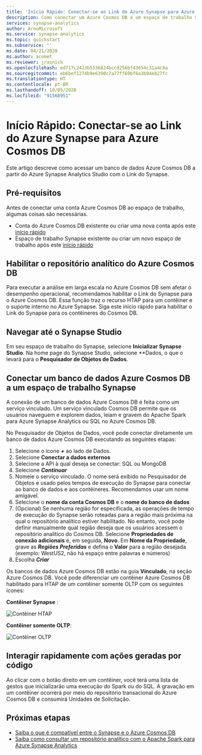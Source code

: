 ```yaml
---
title: 'Início Rápido: Conectar-se ao Link do Azure Synapse para Azure Cosmos DB'
description: Como conectar um Azure Cosmos DB a um espaço de trabalho Synapse com o Link do Synapse
services: synapse-analytics
author: ArnoMicrosoft
ms.service: synapse-analytics
ms.topic: quickstart
ms.subservice: ''
ms.date: 04/21/2020
ms.author: acomet
ms.reviewer: jrasnick
ms.openlocfilehash: ed717c2423b5336824bccd256bf43654c31a4c8a
ms.sourcegitcommit: eb6bef1274b9e6390c7a77ff69bf6a3b94e827fc
ms.translationtype: HT
ms.contentlocale: pt-BR
ms.lasthandoff: 10/05/2020
ms.locfileid: "91568951"
---
```

# <a name="quickstart-connect-to-azure-synapse-link-for-azure-cosmos-db"></a>Início Rápido: Conectar-se ao Link do Azure Synapse para Azure Cosmos DB

Este artigo descreve como acessar um banco de dados Azure Cosmos DB a partir do Azure Synapse Analytics Studio com o Link do Synapse. 

## <a name="prerequisites"></a>Pré-requisitos

Antes de conectar uma conta Azure Cosmos DB ao espaço de trabalho, algumas coisas são necessárias.

* Conta do Azure Cosmos DB existente ou criar uma nova conta após este [início rápido](https://docs.microsoft.com/azure/cosmos-db/how-to-manage-database-account)
* Espaço de trabalho Synapse existente ou criar um novo espaço de trabalho após este [início rápido](https://docs.microsoft.com/azure/synapse-analytics/quickstart-create-workspace) 

## <a name="enable-azure-cosmos-db-analytical-store"></a>Habilitar o repositório analítico do Azure Cosmos DB

Para executar a análise em larga escala no Azure Cosmos DB sem afetar o desempenho operacional, recomendamos habilitar o Link do Synapse para o Azure Cosmos DB. Essa função traz o recurso HTAP para um contêiner e o suporte interno no Azure Synapse. Siga este início rápido para habilitar o Link do Synapse para os contêineres do Cosmos DB.

## <a name="navigate-to-synapse-studio"></a>Navegar até o Synapse Studio

Em seu espaço de trabalho do Synapse, selecione **Inicializar Synapse Studio**. Na home page do Synapse Studio, selecione **Dados, o que o levará para o **Pesquisador de Objetos de Dados**.

## <a name="connect-an-azure-cosmos-db-database-to-a-synapse-workspace"></a>Conectar um banco de dados Azure Cosmos DB a um espaço de trabalho Synapse

A conexão de um banco de dados Azure Cosmos DB é feita como um serviço vinculado. Um serviço vinculado Cosmos DB permite que os usuários naveguem e explorem dados, leiam e gravem do Apache Spark para Azure Synapse Analytics ou SQL no Azure Cosmos DB.

No Pesquisador de Objetos de Dados, você pode conectar diretamente um banco de dados Azure Cosmos DB executando as seguintes etapas:

1. Selecione o ícone ***+*** ao lado de Dados.
2. Selecione **Conectar a dados externos**
3. Selecione a API à qual deseja se conectar: SQL ou MongoDB
4. Selecione ***Continuar***
5. Nomeie o serviço vinculado. O nome será exibido no Pesquisador de Objetos e usado pelos tempos de execução do Synapse para conectar ao banco de dados e aos contêineres. Recomendamos usar um nome amigável.
6. Selecione o **nome da conta Cosmos DB** e o **nome do banco de dados**
7. (Opcional) Se nenhuma região for especificada, as operações de tempo de execução do Synapse serão roteadas para a região mais próxima na qual o repositório analítico estiver habilitado. No entanto, você pode definir manualmente qual região deseja que os usuários acessem o repositório analítico do Cosmos DB. Selecione **Propriedades de conexão adicionais** e, em seguida, **Novo**. Em **Nome da Propriedade**, grave as ***Regiões Preferidas*** e defina o **Valor** para a região desejada (exemplo: WestUS2, não há espaço entre palavras e números)
8. Escolha ***Criar***

Os bancos de dados Azure Cosmos DB estão na guia **Vinculado**, na seção Azure Cosmos DB. Você pode diferenciar um contêiner Azure Cosmos DB habilitado para HTAP de um contêiner somente OLTP com os seguintes ícones:

**Contêiner Synapse** :

![Contêiner HTAP](./media/quickstart-connect-synapse-link-cosmosdb/htap-container.png)

**Contêiner somente OLTP**:

![Contêiner OLTP](./media/quickstart-connect-synapse-link-cosmosdb/oltp-container.png)

## <a name="quickly-interact-with-code-generated-actions"></a>Interagir rapidamente com ações geradas por código

Ao clicar com o botão direito em um contêiner, você terá uma lista de gestos que inicializarão uma execução do Spark ou do SQL. A gravação em um contêiner ocorrerá por meio do repositório transacional do Azure Cosmos DB e consumirá Unidades de Solicitação.  

## <a name="next-steps"></a>Próximas etapas

* [Saiba o que é compatível entre o Synapse e o Azure Cosmos DB](./synapse-link/concept-synapse-link-cosmos-db-support.md)
* [Saiba como consultar um repositório analítico com o Apache Spark para Azure Synapse Analytics](synapse-link/how-to-query-analytical-store-spark.md)